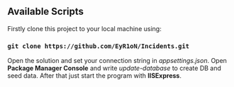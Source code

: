 ## Available Scripts

Firstly clone this project to your local machine using:

### `git clone https://github.com/EyR1oN/Incidents.git`

Open the solution and set your connection string in *appsettings.json*. Open __Package Manager Console__ and write *update-database* to create DB and seed data. After that just start the program with __IISExpress__.
